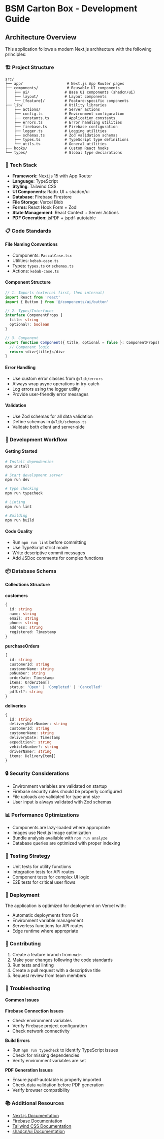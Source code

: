 # BSM Carton Box - Development Guide

## Architecture Overview

This application follows a modern Next.js architecture with the following principles:

### 🏗️ **Project Structure**

```
src/
├── app/                    # Next.js App Router pages
├── components/             # Reusable UI components
│   ├── ui/                # Base UI components (shadcn/ui)
│   ├── layout/            # Layout components
│   └── [feature]/         # Feature-specific components
├── lib/                   # Utility libraries
│   ├── actions/           # Server actions
│   ├── config.ts          # Environment configuration
│   ├── constants.ts       # Application constants
│   ├── errors.ts          # Error handling utilities
│   ├── firebase.ts        # Firebase configuration
│   ├── logger.ts          # Logging utilities
│   ├── schemas.ts         # Zod validation schemas
│   ├── types.ts           # TypeScript type definitions
│   └── utils.ts           # General utilities
├── hooks/                 # Custom React hooks
└── types/                 # Global type declarations
```

### 🔧 **Tech Stack**

- **Framework**: Next.js 15 with App Router
- **Language**: TypeScript
- **Styling**: Tailwind CSS
- **UI Components**: Radix UI + shadcn/ui
- **Database**: Firebase Firestore
- **File Storage**: Vercel Blob
- **Forms**: React Hook Form + Zod
- **State Management**: React Context + Server Actions
- **PDF Generation**: jsPDF + jspdf-autotable

### 📋 **Code Standards**

#### **File Naming Conventions**
- Components: `PascalCase.tsx`
- Utilities: `kebab-case.ts`
- Types: `types.ts` or `schemas.ts`
- Actions: `kebab-case.ts`

#### **Component Structure**
```typescript
// 1. Imports (external first, then internal)
import React from 'react'
import { Button } from '@/components/ui/button'

// 2. Types/Interfaces
interface ComponentProps {
  title: string
  optional?: boolean
}

// 3. Component
export function Component({ title, optional = false }: ComponentProps) {
  // Component logic
  return <div>{title}</div>
}
```

#### **Error Handling**
- Use custom error classes from `@/lib/errors`
- Always wrap async operations in try-catch
- Log errors using the logger utility
- Provide user-friendly error messages

#### **Validation**
- Use Zod schemas for all data validation
- Define schemas in `@/lib/schemas.ts`
- Validate both client and server-side

### 🚀 **Development Workflow**

#### **Getting Started**
```bash
# Install dependencies
npm install

# Start development server
npm run dev

# Type checking
npm run typecheck

# Linting
npm run lint

# Building
npm run build
```

#### **Code Quality**
- Run `npm run lint` before committing
- Use TypeScript strict mode
- Write descriptive commit messages
- Add JSDoc comments for complex functions

### 📦 **Database Schema**

#### **Collections Structure**

**customers**
```typescript
{
  id: string
  name: string
  email: string
  phone: string
  address: string
  registered: Timestamp
}
```

**purchaseOrders**
```typescript
{
  id: string
  customerId: string
  customerName: string
  poNumber: string
  orderDate: Timestamp
  items: OrderItem[]
  status: 'Open' | 'Completed' | 'Cancelled'
  pdfUrl?: string
}
```

**deliveries**
```typescript
{
  id: string
  deliveryNoteNumber: string
  customerId: string
  customerName: string
  deliveryDate: Timestamp
  expedition?: string
  vehicleNumber?: string
  driverName?: string
  items: DeliveryItem[]
}
```

### 🔒 **Security Considerations**

- Environment variables are validated on startup
- Firebase security rules should be properly configured
- File uploads are validated for type and size
- User input is always validated with Zod schemas

### 📊 **Performance Optimizations**

- Components are lazy-loaded where appropriate
- Images use Next.js Image optimization
- Bundle analysis available with `npm run analyze`
- Database queries are optimized with proper indexing

### 🧪 **Testing Strategy**

- Unit tests for utility functions
- Integration tests for API routes
- Component tests for complex UI logic
- E2E tests for critical user flows

### 🚀 **Deployment**

The application is optimized for deployment on Vercel with:
- Automatic deployments from Git
- Environment variable management
- Serverless functions for API routes
- Edge runtime where appropriate

### 📝 **Contributing**

1. Create a feature branch from `main`
2. Make your changes following the code standards
3. Run tests and linting
4. Create a pull request with a descriptive title
5. Request review from team members

### 🔧 **Troubleshooting**

#### Common Issues

**Firebase Connection Issues**
- Check environment variables
- Verify Firebase project configuration
- Check network connectivity

**Build Errors**
- Run `npm run typecheck` to identify TypeScript issues
- Check for missing dependencies
- Verify environment variables are set

**PDF Generation Issues**
- Ensure jspdf-autotable is properly imported
- Check data validation before PDF generation
- Verify browser compatibility

### 📚 **Additional Resources**

- [Next.js Documentation](https://nextjs.org/docs)
- [Firebase Documentation](https://firebase.google.com/docs)
- [Tailwind CSS Documentation](https://tailwindcss.com/docs)
- [shadcn/ui Documentation](https://ui.shadcn.com/docs)